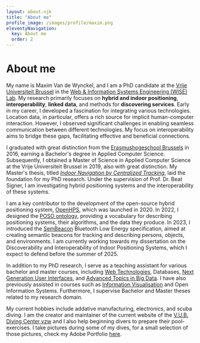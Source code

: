 ```yaml
---
layout: about.njk
title: "About me"
profile_image: /images/profile/maxim.png
eleventyNavigation:
  key: About me
  order: 2
---
```

# About me
My name is Maxim Van de Wynckel, and I am a PhD candidate at the [Vrije Universiteit Brussel](https://vub.be) in the [Web & Information Systems Engineering (WISE) Lab](https://wise.vub.ac.be). My research primarily focuses on **hybrid and indoor positioning**, **interoperability**, **linked data**, and methods for **discovering services**. Early in my career, I developed a fascination for integrating various technologies. Location data, in particular, offers a rich source for implicit human-computer interaction. However, I observed significant challenges in enabling seamless communication between different technologies. My focus on interoperability aims to bridge these gaps, facilitating effective and beneficial connections.

I graduated with great distinction from the [Erasmushogeschool Brussels](https://www.erasmushogeschool.be/en) in 2016, earning a Bachelor's degree in Applied Computer Science. Subsequently, I obtained a Master of Science in Applied Computer Science at the Vrije Universiteit Brussel in 2019, also with great distinction. My Master's thesis, titled *[Indoor Navigation by Centralized Tracking](/publications/2019/thesis)*, laid the foundation for my PhD research. Under the supervision of Prof. Dr. Beat Signer, I am investigating hybrid positioning systems and the interoperability of these systems.

I am a key contributor to the development of the open-source hybrid positioning system, [OpenHPS](https://openhps.org), which was launched in 2020. In 2022, I designed the [POSO ontology](https://poso.openhps.org), providing a vocabulary for describing positioning systems, their algorithms, and the data they produce. In 2023, I introduced the [SemBeacon](https://sembeacon.org) Bluetooth Low Energy specification, aimed at creating semantic beacons for tracking and describing persons, objects, and environments. I am currently working towards my dissertation on the Discoverability and Interoperability of Indoor Positioning Systems, which I expect to defend before the summer of 2025.

In addition to my PhD research, I serve as a teaching assistant for various bachelor and master courses, including [Web Technologies](https://wise.vub.ac.be/course/web-technologies), Databases, [Next Generation User Interfaces](https://wise.vub.ac.be/course/next-generation-user-interfaces), and [Advanced Topics in Big Data](https://wise.vub.ac.be/course/advanced-topics-big-data). I have also previously assisted in courses such as [Information Visualisation](https://wise.vub.ac.be/course/information-visualisation) and Open Information Systems. Furthermore, I supervise Bachelor and Master theses related to my research domain.

My current hobbies include addative manufacturing, electronics, and scuba diving. I am the creator and maintainer of the current website of the [V.U.B. Diving Center vzw](https://www.vubdivingcenter.be) and I also help beginning divers to prepare their pool-exercises. I take pictures during some of my dives, for a small selection of those pictures, check my Adobe Portfolio [here](https://diving.maximvdw.be).
